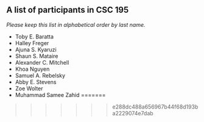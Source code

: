 A list of participants in CSC 195
---------------------------------

*Please keep this list in alphabetical order by last name.*

* Toby E. Baratta
* Halley Freger
* Ajuna S. Kyaruzi
* Shaun S. Mataire
* Alexander C. Mitchell
* Khoa Nguyen
* Samuel A. Rebelsky
* Abby E. Stevens
* Zoe Wolter
* Muhammad Samee Zahid
=======

>>>>>>> e288dc488a656967b44f68d193ba2229074e7dab
